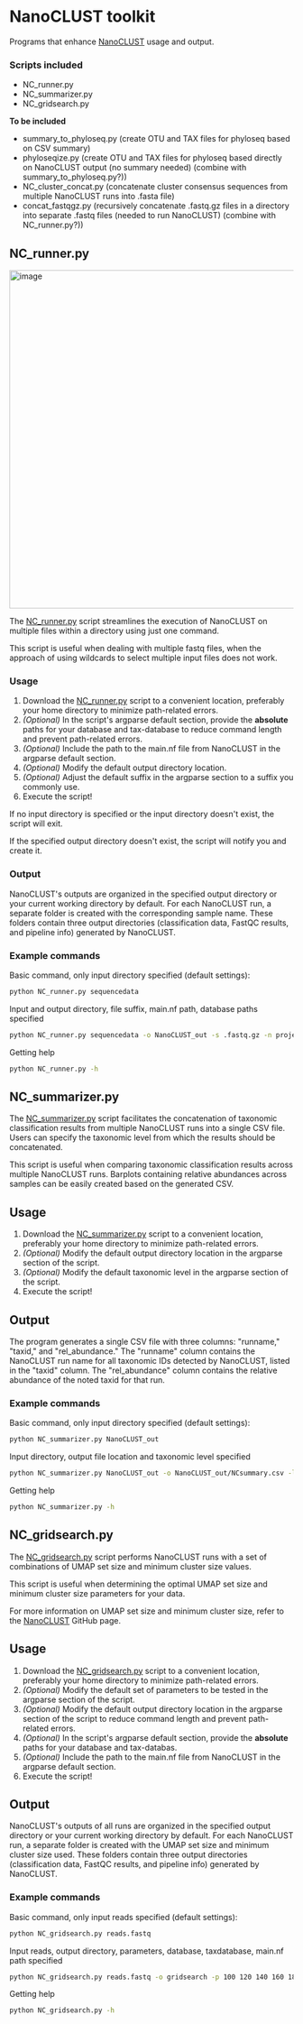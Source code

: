 # NanoCLUST toolkit
Programs that enhance [NanoCLUST](https://github.com/genomicsITER/NanoCLUST) usage and output.

### Scripts included
- NC_runner.py
- NC_summarizer.py
- NC_gridsearch.py

**To be included**
- summary_to_phyloseq.py (create OTU and TAX files for phyloseq based on CSV summary)
- phyloseqize.py (create OTU and TAX files for phyloseq based directly on NanoCLUST output (no summary needed) (combine with summary_to_phyloseq.py?))
- NC_cluster_concat.py (concatenate cluster consensus sequences from multiple NanoCLUST runs into .fasta file)
- concat_fastqgz.py (recursively concatenate .fastq.gz files in a directory into separate .fastq files (needed to run NanoCLUST) (combine with NC_runner.py?))

## NC_runner.py
<img width="600" alt="image" src="https://github.com/BirgitRijvers/NanoCLUST_runner/assets/126883391/acb76a00-2832-4ebd-98f6-c0f55e605051">

The [NC_runner.py](https://github.com/BirgitRijvers/NanoCLUST_toolkit/blob/main/NC_runner.py) script streamlines the execution of NanoCLUST on multiple files within a directory using just one command. 

This script is useful when dealing with multiple fastq files, when the approach of using wildcards to select multiple input files does not work. 

### Usage
1. Download the [NC_runner.py](https://github.com/BirgitRijvers/NanoCLUST_runner/blob/main/NC_runner.py) script to a convenient location, preferably your home directory to minimize path-related errors.
2. *(Optional)* In the script's argparse default section, provide the **absolute** paths for your database and tax-database to reduce command length and prevent path-related errors.
3. *(Optional)* Include the path to the main.nf file from NanoCLUST in the argparse default section.
4. *(Optional)* Modify the default output directory location.
5. *(Optional)* Adjust the default suffix in the argparse section to a suffix you commonly use.
6. Execute the script!

If no input directory is specified or the input directory doesn't exist, the script will exit.

If the specified output directory doesn't exist, the script will notify you and create it.

### Output
NanoCLUST's outputs are organized in the specified output directory or your current working directory by default. For each NanoCLUST run, a separate folder is created with the corresponding sample name. These folders contain three output directories (classification data, FastQC results, and pipeline info) generated by NanoCLUST.

### Example commands
Basic command, only input directory specified (default settings):
```bash
python NC_runner.py sequencedata 
```
Input and output directory, file suffix, main.nf path, database paths specified
```bash
python NC_runner.py sequencedata -o NanoCLUST_out -s .fastq.gz -n project1/programs/NanoCLUST/main.nf -d project1/db/16S_ribosomal_RNA -t project1/db/taxdb
```
Getting help
```bash
python NC_runner.py -h
```
## NC_summarizer.py
The [NC_summarizer.py](https://github.com/BirgitRijvers/NanoCLUST_toolkit/blob/main/NC_summarizer.py) script facilitates the concatenation of taxonomic classification results from multiple NanoCLUST runs into a single CSV file. Users can specify the taxonomic level from which the results should be concatenated.

This script is useful when comparing taxonomic classification results across multiple NanoCLUST runs. Barplots containing relative abundances across samples can be easily created based on the generated CSV.

## Usage
1. Download the [NC_summarizer.py](https://github.com/BirgitRijvers/NanoCLUST_runner/blob/main/NC_summarizer.py) script to a convenient location, preferably your home directory to minimize path-related errors.
2. *(Optional)* Modify the default output directory location in the argparse section of the script.
3. *(Optional)* Modify the default taxonomic level in the argparse section of the script.
4. Execute the script!

## Output
The program generates a single CSV file with three columns: "runname," "taxid," and "rel_abundance." The "runname" column contains the NanoCLUST run name for all taxonomic IDs detected by NanoCLUST, listed in the "taxid" column. The "rel_abundance" column contains the relative abundance of the noted taxid for that run.

### Example commands
Basic command, only input directory specified (default settings):
```bash
python NC_summarizer.py NanoCLUST_out
```
Input directory, output file location and taxonomic level specified
```bash
python NC_summarizer.py NanoCLUST_out -o NanoCLUST_out/NCsummary.csv -l species
```
Getting help
```bash
python NC_summarizer.py -h
```
## NC_gridsearch.py
The [NC_gridsearch.py](https://github.com/BirgitRijvers/NanoCLUST_toolkit/blob/main/NC_gridsearch.py) script 
performs NanoCLUST runs with a set of combinations of UMAP set size and minimum cluster size values.

This script is useful when determining the optimal UMAP set size and minimum cluster size parameters for your data. 

For more information on UMAP set size and minimum cluster size, refer to the [NanoCLUST](https://github.com/genomicsITER/NanoCLUST) GitHub page.

## Usage
1. Download the [NC_gridsearch.py](https://github.com/BirgitRijvers/NanoCLUST_runner/blob/main/NC_gridsearch.py) script to a convenient location, preferably your home directory to minimize path-related errors.
2. *(Optional)* Modify the default set of parameters to be tested in the argparse section of the script.
3. *(Optional)* Modify the default output directory location in the argparse section of the script to reduce command length and prevent path-related errors.
4. *(Optional)* In the script's argparse default section, provide the **absolute** paths for your database and tax-databas.
5. *(Optional)* Include the path to the main.nf file from NanoCLUST in the argparse default section.
6. Execute the script!

## Output
NanoCLUST's outputs of all runs are organized in the specified output directory or your current working directory by default. For each NanoCLUST run, a separate folder is created with the UMAP set size and minimum cluster size used. These folders contain three output directories (classification data, FastQC results, and pipeline info) generated by NanoCLUST.

### Example commands
Basic command, only input reads specified (default settings):
```bash
python NC_gridsearch.py reads.fastq
```
Input reads, output directory, parameters, database, taxdatabase, main.nf path specified
```bash
python NC_gridsearch.py reads.fastq -o gridsearch -p 100 120 140 160 180 200 -d databases/NanoCLUST/db -t databases/NanoCLUST/taxdb -n NanoCLUST/main.nf
```
Getting help
```bash
python NC_gridsearch.py -h
```
